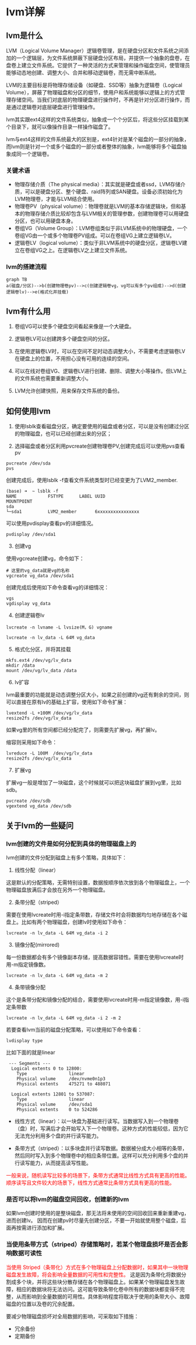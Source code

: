 # lvm详解


## lvm是什么

LVM（Logical Volume Manager）逻辑卷管理，是在硬盘分区和文件系统之间添加的一个逻辑层，为文件系统屏蔽下层硬盘分区布局，并提供一个抽象的盘卷，在盘卷上建立文件系统。它提供了一种灵活的方式来管理和操作磁盘空间，使管理员能够动态地创建、调整大小、合并和移动逻辑卷，而无需中断系统。

LVM的主要目标是将物理存储设备（如硬盘、SSD等）抽象为逻辑卷（Logical Volume），屏蔽了物理磁盘和分区的细节，使用户和系统能够以逻辑上的方式管理存储空间。当我们对底层的物理硬盘进行操作时，不再是针对分区进行操作，而是通过逻辑卷对底层硬盘进行管理操作。

lvm其实跟ext4这样的文件系统类似，抽象成一个个分区后，将这些分区挂载到某个目录下，就可以像操作目录一样操作磁盘了。

lvm与ext4这样的文件系统最大的区别是，ext4针对是某个磁盘的一部分的抽象，而lvm则是针对一个或多个磁盘的一部分或者整体的抽象，lvm能够将多个磁盘抽象成同一个逻辑卷。

### 关键术语

- 物理存储介质（The physical media）：其实就是硬盘或者ssd，LVM存储介质，可以是硬盘分区、整个硬盘、raid阵列或SAN硬盘。设备必须初始化为LVM物理卷，才能与LVM结合使用。
- 物理卷PV（physical volume）：物理卷就是LVM的基本存储逻辑块，但和基本的物理存储介质比较却包含与LVM相关的管理参数，创建物理卷可以用硬盘分区，也可以用硬盘本身。
- 卷组VG（Volume Group）：LVM卷组类似于非LVM系统中的物理硬盘，一个卷组VG由一个或多个物理卷PV组成。可以在卷组VG上建立逻辑卷LV。
- 逻辑卷LV（logical volume）：类似于非LVM系统中的硬盘分区，逻辑卷LV建立在卷组VG之上。在逻辑卷LV之上建立文件系统。

### lvm的搭建流程

```mermaid
graph TB
a(磁盘/分区)-->b(创建物理卷pv)-->c(创建逻辑卷vg，vg可以有多个pv组成)-->d(创建逻辑卷lv)-->e(格式化并挂载)
```

## lvm有什么用

1. 卷组VG可以使多个硬盘空间看起来像是一个大硬盘。

2. 逻辑卷LV可以创建跨多个硬盘空间的分区。

3. 在使用逻辑卷LV时，可以在空间不足时动态调整大小，不需要考虑逻辑卷LV在硬盘上的位置，不用担心没有可用的连续的空间。

4. 可以在线对卷组VG、逻辑卷LV进行创建、删除、调整大小等操作。但LVM上的文件系统也需要重新调整大小。

5. LVM允许创建快照，用来保存文件系统的备份。


## 如何使用lvm

1. 使用lsblk查看磁盘分区，确定要使用的磁盘或者分区，可以是没有创建过分区的物理磁盘，也可以已经创建出来的分区；

2. 选择磁盘或者分区利用pvcreate创建物理卷PV,创建完成后可以使用pvs查看pv

```shell
pvcreate /dev/sda
pvs
```
创建完成后，使用lsblk -f查看文件系统类型时已经变更为了LVM2_member.

```shell
(base) ➜  ~ lsblk -f
NAME            FSTYPE      LABEL UUID                                   MOUNTPOINT
sda                                                                      
└─sda1          LVM2_member       6xxxxxxxxxxxxxxxx
```

可以使用pvdisplay查看pv的详细情况。

```shell
pvdisplay /dev/sda1
```

3. 创建vg

使用vgcreate创建vg，命令如下：

```shell
# 这里的vg_data就是vg的名称
vgcreate vg_data /dev/sda1
```
创建完成后使用如下命令查看vg的详细情况：

```shell
vgs
vgdisplay vg_data
```
4. 创建逻辑卷lv

```shell
lvcreate -n lvname -L lvsize(M，G) vgname
```

```shell
lvcreate -n lv_data -L 64M vg_data
```
5. 格式化分区，并将其挂载

```shell
mkfs.ext4 /dev/vg/lv_data
mkdir /data
mount /dev/vg/lv_data /data
```
6. lv扩容

lvm最重要的功能就是动态调整分区大小，如果之前创建的vg还有剩余的空间，则可以直接在原有lv的基础上扩容，使用如下命令扩展：

```shell
lvextend -L +100M /dev/vg/lv_data
resize2fs /dev/vg/lv_data
```
如果vg里的所有空间都已经分配完了，则需要先扩展vg，再扩展lv。

缩容则采用如下命令：

```shell
lvreduce -L 100M  /dev/vg/lv_data
resize2fs /dev/vg/lv_data
```

7. 扩展vg

扩展vg一般是增加了一块磁盘，这个时候就可以把这块磁盘扩展到vg里，比如sdb。

```shell
pvcreate /dev/sdb
vgextend vg_data /dev/sdb
```



## 关于lvm的一些疑问

### lvm创建的文件是如何分配到具体的物理磁盘上的

lvm创建的文件分配到磁盘上有多个策略，具体如下：

1. 线性分配（linear）

这是默认的分配策略，无需特别设置，数据按顺序依次放到各个物理磁盘上，一个物理磁盘放满后才会放在另外一个物理磁盘。

2. 条带分配（striped）

需要在使用lvcreate时用-i指定条带数，存储文件时会将数据均匀地存储在各个磁盘上。比如有两个物理磁盘，创建lv时使用如下命令：

```shell
lvcreate -n lv_data -L 64M vg_data -i 2
```

3. 镜像分配(mirrored)

每一份数据都会有多个镜像副本存储，提高数据容错性。需要在使用lvcreate时用-m指定镜像数。

```
lvcreate -n lv_data -L 64M vg_data -m 2
```

4. 条带镜像分配

这个是条带分配和镜像分配的结合，需要使用lvcreate时用-m指定镜像数，用-i指定条带数

```shell
lvcreate -n lv_data -L 64M vg_data -i 2 -m 2
```

若要查看lvm当前的磁盘分配策略，可以使用如下命令查看：

```shell
lvdisplay type
```
比如下面的就是linear

```shell
 --- Segments ---
  Logical extents 0 to 12800:
    Type                linear
    Physical volume     /dev/nvme0n1p3
    Physical extents    475271 to 488071
   
  Logical extents 12801 to 537087:
    Type                linear
    Physical volume     /dev/sda1
    Physical extents    0 to 524286
```

- 线性方式（linear）：以一块盘为基础进行读写。当数据写入到一个物理卷（盘）时，写满后才会开始写入下一个物理卷。这种方式的性能较低，因为它无法充分利用多个盘的并行读写能力。

- 条带方式（striped）：以多块盘并行读写数据。数据被分成大小相等的条带，然后同时写入到多个物理卷中的相应条带位置。这样可以充分利用多个盘的并行读写能力，从而提高读写性能。

<font color="red">一般来说，随机读写比较多的场景下，条带方式通常比线性方式具有更高的性能。顺序读写且文件较大的场景下，线性方式通常比条带方式具有更高的性能。 </font>

### 是否可以将lvm的磁盘空间回收，创建新的lvm

如果lvm创建时使用的是整块磁盘，那无法将未使用的空间回收回来重新重建vg，进而创建lv。
因而在创建pv时尽量先创建分区，不要一开始就使用整个磁盘，后面再按需进行添加和扩展。

### 当使用条带方式（striped）存储策略时，若某个物理盘损坏是否会影响数据可读性

<font color="red">当使用 Striped（条带化）方式在多个物理磁盘上分配数据时，如果其中一块物理磁盘发生故障，将会影响全量数据的可用性和完整性。</font> 这是因为条带化将数据分割成多个块，并将这些块分散存储在各个物理磁盘上。如果某个物理磁盘发生故障，相应的数据块将无法访问。这可能导致条带化卷中所有的数据块都变得不完整，从而影响到全量数据的可用性。具体影响程度将取决于使用的条带大小、故障磁盘的位置以及卷的冗余配置。

要减少物理磁盘损坏对全局数据的影响，可采取如下措施：

- 冗余备份
- 定期备份